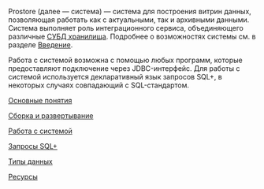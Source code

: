 ﻿---
nav_exclude: true
search_exclude: true
---


Prostore (далее — система) — система для построения витрин данных, позволяющая работать как с актуальными, так и архивными данными.
Система выполняет роль интеграционного сервиса, объединяющего различные [СУБД хранилища](introduction/supported_DBMS/supported_DBMS.md). 
Подробнее о возможностях системы см. в разделе [Введение](/introduction/introduction.md).

Работа с системой возможна с помощью любых программ, которые предоставляют подключение через JDBC-интерфейс.
Для работы с системой используется декларативный язык запросов SQL+, в некоторых случаях совпадающий
с SQL-стандартом.

<html>
  <head>
    <!-- Place your kit's code here -->
    <script src="https://kit.fontawesome.com/9dad0a2035.js" crossorigin="anonymous"></script>
  </head>

<div class="nav-tiles">
 <div class="nav-tile-row">
  <div class="nav-tile-container">
   <a href="/docs_prostore/overview/main_concepts/main_concepts.html">
    <div class="nav-tile"><span class="nav-icon fab fa-readme"></span>
     <p>Основные понятия</p>
    </div>
   </a>
   <a href="/docs_prostore/getting_started/getting_started.html">
    <div class="nav-tile"><span class="nav-icon fas fa-tools"></span>
     <p>Сборка и развертывание</p>
    </div>
   </a>
   <a href="/docs_prostore/working_with_system/working_with_system.html">
    <div class="nav-tile"><span class="nav-icon fas fa-exchange-alt"></span>
     <p>Работа с системой</p>
    </div>
   </a>
  </div>
 </div>
 <div class="nav-tile-row">
  <div class="nav-tile-container">
  <a href="/docs_prostore/reference/sql_plus_requests/sql_plus_requests.html">
   <div class="nav-tile"><span class="nav-icon fas fa-long-arrow-alt-right"></span>
    <p>Запросы SQL+</p>
   </div>
    </a>
  <a href="/docs_prostore/reference/supported_data_types/supported_data_types.html">
   <div class="nav-tile"><span class="nav-icon fas fa-database"></span>
    <p>Типы данных</p>
   </div>
 </a>
  <a href="/docs_prostore/resources/resources.html">
   <div class="nav-tile"><span class="nav-icon fas fa-folder"></span>
    <p>Ресурсы</p>
   </div>
 </a>
  </div>
 </div>
</div>

